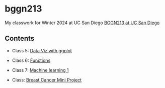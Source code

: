 # bggn213
My classwork for Winter 2024 at UC San Diego [BGGN213 at UC San Diego](https://bioboot.github.io/bggn213_W24/)

## Contents

- Class 5: [Data Viz with ggplot]()

- Class 6: [Functions](https://github.com/AigerimKuanbay/bggn213/blob/main/class06/class06.md)

- Class 7: [Machine learning 1](https://github.com/AigerimKuanbay/bggn213/blob/main/class07/class07.md)

- Class: [Breast Cancer Mini Project]()
